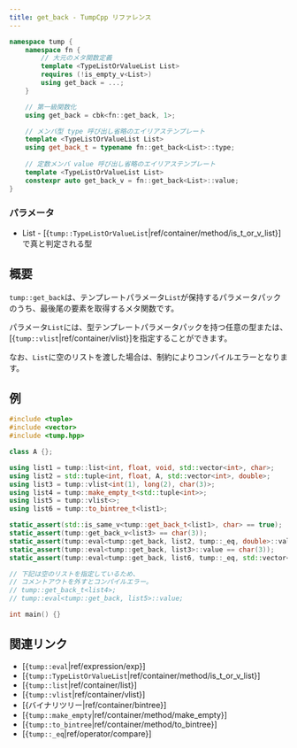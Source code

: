 ```yaml
---
title: get_back - TumpCpp リファレンス
---
```


```cpp
namespace tump {
    namespace fn {
        // 大元のメタ関数定義
        template <TypeListOrValueList List>
        requires (!is_empty_v<List>)
        using get_back = ...;
    }

    // 第一級関数化
    using get_back = cbk<fn::get_back, 1>;

    // メンバ型 type 呼び出し省略のエイリアステンプレート
    template <TypeListOrValueList List>
    using get_back_t = typename fn::get_back<List>::type;
    
    // 定数メンバ value 呼び出し省略のエイリアステンプレート
    template <TypeListOrValueList List>
    constexpr auto get_back_v = fn::get_back<List>::value;
}
```

### パラメータ

- List - [{`tump::TypeListOrValueList`|ref/container/method/is_t_or_v_list}]で真と判定される型

## 概要

`tump::get_back`は、テンプレートパラメータ`List`が保持するパラメータパックのうち、最後尾の要素を取得するメタ関数です。

パラメータ`List`には、型テンプレートパラメータパックを持つ任意の型または、[{`tump::vlist`|ref/container/vlist}]を指定することができます。

なお、`List`に空のリストを渡した場合は、制約によりコンパイルエラーとなります。

## 例

```cpp
#include <tuple>
#include <vector>
#include <tump.hpp>

class A {};

using list1 = tump::list<int, float, void, std::vector<int>, char>;
using list2 = std::tuple<int, float, A, std::vector<int>, double>;
using list3 = tump::vlist<int(1), long(2), char(3)>;
using list4 = tump::make_empty_t<std::tuple<int>>;
using list5 = tump::vlist<>;
using list6 = tump::to_bintree_t<list1>;

static_assert(std::is_same_v<tump::get_back_t<list1>, char> == true);
static_assert(tump::get_back_v<list3> == char(3));
static_assert(tump::eval<tump::get_back, list2, tump::_eq, double>::value == true);
static_assert(tump::eval<tump::get_back, list3>::value == char(3));
static_assert(tump::eval<tump::get_back, list6, tump::_eq, std::vector<int>>::value == true);

// 下記は空のリストを指定しているため、
// コメントアウトを外すとコンパイルエラー。
// tump::get_back_t<list4>;
// tump::eval<tump::get_back, list5>::value;

int main() {}
```

## 関連リンク

- [{`tump::eval`|ref/expression/exp}]
- [{`tump::TypeListOrValueList`|ref/container/method/is_t_or_v_list}]
- [{`tump::list`|ref/container/list}]
- [{`tump::vlist`|ref/container/vlist}]
- [{バイナリツリー|ref/container/bintree}]
- [{`tump::make_empty`|ref/container/method/make_empty}]
- [{`tump::to_bintree`|ref/container/method/to_bintree}]
- [{`tump::_eq`|ref/operator/compare}]
